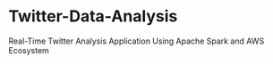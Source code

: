 # Twitter-Data-Analysis
Real-Time Twitter Analysis Application Using Apache Spark and AWS Ecosystem
